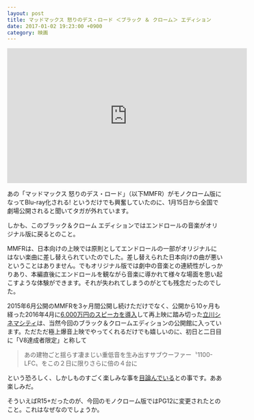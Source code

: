 ```yaml
---
layout: post
title: マッドマックス 怒りのデス・ロード ＜ブラック ＆ クローム＞ エディション
date: 2017-01-02 19:23:00 +0900
category: 映画
---
```


<div class="youtube-wrap">
<iframe width="560" height="315" src="https://www.youtube.com/embed/n4htDY30vYQ" frameborder="0" allowfullscreen></iframe>
</div>

あの「マッドマックス 怒りのデス・ロード」（以下MMFR）がモノクローム版になってBlu-ray化される! というだけでも興奮していたのに、1月15日から全国で劇場公開されると聞いてタガが外れています。

しかも、このブラック＆クローム エディションではエンドロールの音楽がオリジナル版に戻るとのこと。

MMFRは、日本向けの上映では原則としてエンドロールの一部がオリジナルにはない楽曲に差し替えられていたのでした。差し替えられた日本向けの曲が悪いということはありません。でもオリジナル版では劇中の音楽との連続性がしっかりあり、本編直後にエンドロールを観ながら音楽に導かれて様々な場面を思い起こすような体験ができます。それが失われてしまうのがとても残念だったのでした。

2015年6月公開のMMFRを3ヶ月間公開し続けただけでなく、公開から10ヶ月も経った2016年4月に[6,000万円のスピーカを導入](http://ascii.jp/elem/000/001/154/1154147/)して再上映に踏み切った[立川シネマシティ](https://cinemacity.co.jp)は、当然今回のブラック＆クロームエディションの公開館に入っています。ただただ極上爆音上映でやってくれるだけでも嬉しいのに、初日と二日目に「V8達成者限定」と称して

> あの建物ごと揺らす凄まじい重低音を生み出すサブウーファー〝1100-LFC〟をこの２日に限りさらに倍の４台に

という恐ろしく、しかしものすごく楽しみな事を[目論んでいる](http://cinemacity.co.jp/wp/ccnews/mmfr_bandc_death-baku/)との事です。ああ楽しみだ。

そういえばR15+だったのが、今回のモノクローム版ではPG12に変更されたとのこと。これはなぜなのでしょうか。

